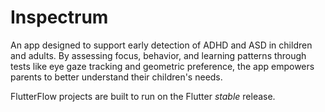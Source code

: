 # Inspectrum

An app designed to support early detection of ADHD and ASD in children and adults. By assessing focus, behavior, and learning patterns through tests like eye gaze tracking and geometric preference, the app empowers parents to better understand their children's needs.


FlutterFlow projects are built to run on the Flutter _stable_ release.
